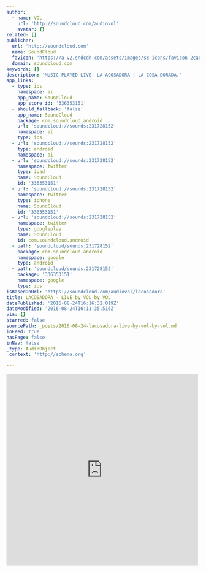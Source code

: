 ```yaml
---
author:
  - name: VOL
    url: 'http://soundcloud.com/audiovol'
    avatar: {}
related: []
publisher:
  url: 'http://soundcloud.com'
  name: SoundCloud
  favicon: 'https://a-v2.sndcdn.com/assets/images/sc-icons/favicon-2cadd14b.ico'
  domain: soundcloud.com
keywords: []
description: 'MUSIC PLAYED LIVE: LA ACOSADORA | LA COSA DORADA.'
app_links:
  - type: ios
    namespace: ai
    app_name: SoundCloud
    app_store_id: '336353151'
  - should_fallback: 'false'
    app_name: SoundCloud
    package: com.soundcloud.android
    url: 'soundcloud://sounds:231728152'
    namespace: ai
    type: ios
  - url: 'soundcloud://sounds:231728152'
    type: android
    namespace: ai
  - url: 'soundcloud://sounds:231728152'
    namespace: twitter
    type: ipad
    name: SoundCloud
    id: '336353151'
  - url: 'soundcloud://sounds:231728152'
    namespace: twitter
    type: iphone
    name: SoundCloud
    id: '336353151'
  - url: 'soundcloud://sounds:231728152'
    namespace: twitter
    type: googleplay
    name: SoundCloud
    id: com.soundcloud.android
  - path: 'soundcloud/sounds:231728152'
    package: com.soundcloud.android
    namespace: google
    type: android
  - path: 'soundcloud/sounds:231728152'
    package: '336353151'
    namespace: google
    type: ios
isBasedOnUrl: 'https://soundcloud.com/audiovol/lacosadora'
title: LACOSADORA - LIVE by VOL by VOL
datePublished: '2016-08-24T16:16:32.019Z'
dateModified: '2016-08-24T16:11:35.516Z'
via: {}
starred: false
sourcePath: _posts/2016-08-24-lacosadora-live-by-vol-by-vol.md
inFeed: true
hasPage: false
inNav: false
_type: AudioObject
_context: 'http://schema.org'

---
```

<iframe src="https://cdn.embedly.com/widgets/media.html?src=https%3A%2F%2Fw.soundcloud.com%2Fplayer%2F%3Fvisual%3Dtrue%26url%3Dhttp%253A%252F%252Fapi.soundcloud.com%252Ftracks%252F231728152%26show_artwork%3Dtrue&amp;url=https%3A%2F%2Fsoundcloud.com%2Faudiovol%2Flacosadora&amp;image=http%3A%2F%2Fi1.sndcdn.com%2Fartworks-000136435035-ezuexf-t500x500.jpg&amp;key=b7d04c9b404c499eba89ee7072e1c4f7&amp;type=text%2Fhtml&amp;schema=soundcloud" width="500" height="500" scrolling="no" frameborder="0" allowfullscreen="" style=""></iframe>